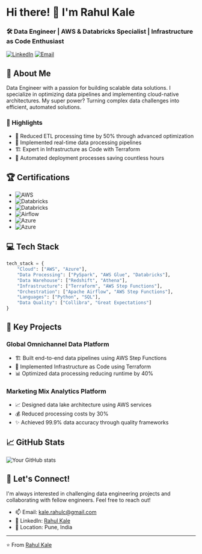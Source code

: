 # Hi there! 👋 I'm Rahul Kale

### 🛠 Data Engineer | AWS & Databricks Specialist | Infrastructure as Code Enthusiast

[![LinkedIn](https://img.shields.io/badge/LinkedIn-0077B5?style=for-the-badge&logo=linkedin&logoColor=white)](https://www.linkedin.com/in/rahul-kale-340502156/)
[![Email](https://img.shields.io/badge/Email-D14836?style=for-the-badge&logo=gmail&logoColor=white)](mailto:kale.rahulc@gmail.com)

## 🚀 About Me
Data Engineer with a passion for building scalable data solutions. I specialize in optimizing data pipelines and implementing cloud-native architectures. My super power? Turning complex data challenges into efficient, automated solutions.

### 💫 Highlights
- 🎯 Reduced ETL processing time by 50% through advanced optimization
- 🌟 Implemented real-time data processing pipelines
- 🏗️ Expert in Infrastructure as Code with Terraform
- 🔄 Automated deployment processes saving countless hours

## 🏆 Certifications
- ![AWS](https://img.shields.io/badge/AWS-Certified_Solutions_Architect_Associate-FF9900?logo=amazonaws)
- ![Databricks](https://img.shields.io/badge/Databricks-Certified_Data_Engineer-FF3621?logo=databricks)
- ![Databricks](https://img.shields.io/badge/Databricks-Certified_Associate_Developer-FF3621?logo=databricks)
- ![Airflow](https://img.shields.io/badge/Airflow-DAG_Authoring_Certified-017CEE?logo=apacheairflow)
- ![Azure](https://img.shields.io/badge/Azure-Fundamentals-0089D6?logo=microsoftazure)
- ![Azure](https://img.shields.io/badge/Azure-Data_Fundamentals-0089D6?logo=microsoftazure)

## 💻 Tech Stack
```python
tech_stack = {
    "Cloud": ["AWS", "Azure"],
    "Data Processing": ["PySpark", "AWS Glue", "Databricks"],
    "Data Warehouse": ["Redshift", "Athena"],
    "Infrastructure": ["Terraform", "AWS Step Functions"],
    "Orchestration": ["Apache Airflow", "AWS Step Functions"],
    "Languages": ["Python", "SQL"],
    "Data Quality": ["Collibra", "Great Expectations"]
}
```

## 🌟 Key Projects
### Global Omnichannel Data Platform
- 🏗️ Built end-to-end data pipelines using AWS Step Functions
- 🚀 Implemented Infrastructure as Code using Terraform
- 📊 Optimized data processing reducing runtime by 40%

### Marketing Mix Analytics Platform
- 📈 Designed data lake architecture using AWS services
- 💰 Reduced processing costs by 30%
- ✨ Achieved 99.9% data accuracy through quality frameworks

## 📈 GitHub Stats
![Your GitHub stats](https://github-readme-stats.vercel.app/api?username=RahulKale31&show_icons=true&theme=radical)

## 🤝 Let's Connect!
I'm always interested in challenging data engineering projects and collaborating with fellow engineers. Feel free to reach out!

- 📫 Email: kale.rahulc@gmail.com
- 💼 LinkedIn: [Rahul Kale](https://www.linkedin.com/in/rahul-kale340502156/)
- 📍 Location: Pune, India

---
⭐️ From [Rahul Kale](https://github.com/RahulKale31)

